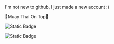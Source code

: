 I'm not new to github, I just made a new account :)

🥊Muay Thai On Top👊

![Static Badge](https://img.shields.io/badge/Contribute--to--just--a--doggie-blue)


![Static Badge](https://img.shields.io/badge/I--Dont--Know--What--To--Write-black)
